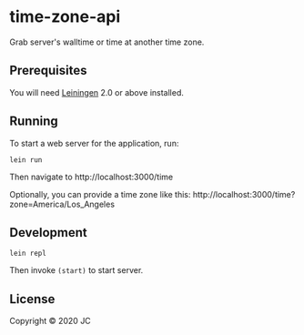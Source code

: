 # time-zone-api

Grab server's walltime or time at another time zone.

## Prerequisites

You will need [Leiningen][1] 2.0 or above installed.

[1]: https://github.com/technomancy/leiningen

## Running

To start a web server for the application, run:

    lein run 
    
Then navigate to http://localhost:3000/time 

Optionally, you can provide a time zone like this:
http://localhost:3000/time?zone=America/Los_Angeles

## Development

    lein repl

Then invoke `(start)` to start server.

## License

Copyright © 2020 JC
